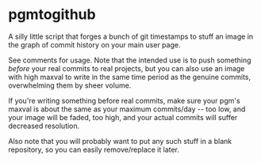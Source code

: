 pgmtogithub
===========
A silly little script that forges a bunch of git timestamps to stuff an image in the graph of commit history on your main user page.

See comments for usage. Note that the intended use is to push something _before_ your real commits to real projects, but you can also use an image with high maxval to write in the same time period as the genuine commits, overwhelming them by sheer volume.

If you're writing something before real commits, make sure your pgm's maxval is about the same as your maximum commits/day -- too low, and your image will be faded, too high, and your actual commits will suffer decreased resolution.

Also note that you will probably want to put any such stuff in a blank repository, so you can easily remove/replace it later.
